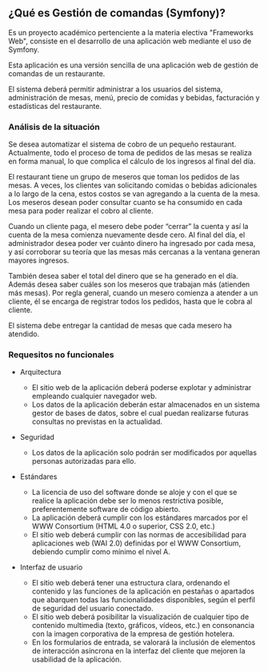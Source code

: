 ## ¿Qué es Gestión de comandas (Symfony)?

Es un proyecto académico pertenciente a la materia electiva "Frameworks Web",
consiste en el desarrollo de una aplicación web mediante el uso de Symfony.

Esta aplicación es una versión sencilla de una aplicación web de gestión de
comandas de un restaurante.

El sistema deberá permitir administrar a los usuarios  del sistema,
administración de mesas, menú, precio de comidas y bebidas, facturación y
estadísticas del restaurante.

### Análisis de la situación

Se desea automatizar el sistema de cobro de un  pequeño restaurant.
Actualmente, todo el proceso de toma de pedidos de las mesas se realiza en forma
manual, lo que complica el cálculo de los ingresos al final del día.

El restaurant tiene un grupo de meseros que toman los pedidos de las mesas. A
veces, los clientes van solicitando comidas o bebidas adicionales a lo largo de
la cena, estos costos se van agregando a la cuenta de la mesa.
Los meseros desean poder consultar cuanto se ha consumido en cada mesa para
poder realizar el cobro al cliente.

Cuando un cliente paga, el mesero debe poder “cerrar” la cuenta y así la cuenta
de la mesa comienza nuevamente desde cero. Al final del día, el administrador
desea poder ver cuánto dinero ha ingresado por cada mesa, y así corroborar su
teoría que las mesas más cercanas a la ventana generan mayores ingresos.

También desea saber el total del dinero que se ha generado en el día. Además
desea saber cuáles son los meseros que trabajan más (atienden más mesas).
Por regla general, cuando un mesero comienza a atender a un cliente, él se
encarga de registrar todos los pedidos, hasta que le cobra al cliente.

El sistema debe entregar la cantidad de mesas que cada mesero ha atendido.

### Requesitos no funcionales

* Arquitectura
    * El sitio web de la aplicación deberá poderse explotar y administrar empleando
    cualquier navegador web.
    * Los datos de la aplicación deberán estar almacenados en un sistema gestor de
    bases de datos, sobre el cual puedan realizarse futuras consultas no previstas
    en la actualidad.

* Seguridad
    * Los datos de la aplicación solo podrán ser modificados por aquellas personas
    autorizadas para ello.

* Estándares
    * La licencia de uso del software donde se aloje y con el que se realice la
    aplicación debe ser lo menos restrictiva posible, preferentemente software
    de código abierto.
    * La aplicación deberá cumplir con los estándares marcados por el WWW
    Consortium (HTML 4.0 o superior, CSS 2.0, etc.)
    * El sitio web deberá cumplir con las normas de accesibilidad para aplicaciones
    web (WAI 2.0) definidas por el WWW Consortium, debiendo cumplir como mínimo
    el nivel A.
  
* Interfaz de usuario
    * El sitio web deberá tener una estructura clara, ordenando el contenido y
    las funciones de la aplicación en pestañas o apartados que abarquen todas
    las funcionalidades disponibles, según el perfil de seguridad del usuario
    conectado.
    * El sitio web deberá posibilitar la visualización de cualquier tipo de
    contenido multimedia (texto, gráficos, vídeos, etc.) en consonancia con la
    imagen corporativa de la empresa de gestión hotelera.
    * En los formularios de entrada, se valorará la inclusión de elementos de
    interacción asíncrona en la interfaz del cliente que mejoren la usabilidad
    de la aplicación.
